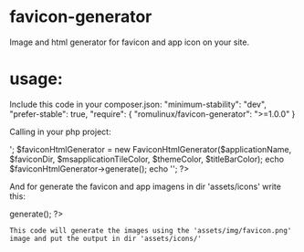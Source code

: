# favicon-generator
Image and html generator for favicon and app icon on your site.

# usage:
  Include this code in your composer.json:
    "minimum-stability": "dev",
    "prefer-stable": true,
    "require": {
      "romulinux/favicon-generator": ">=1.0.0"
    }

  Calling in your php project:
  <?php
    use Favicon\FaviconImageGenerator as FaviconImageGenerator;
    use Favicon\FaviconHtmlGenerator as FaviconHtmlGenerator;

    $applicationName = 'Teste';
    $faviconDir = 'assets/icons/';
    $msapplicationTileColor = '#FFF';
    $themeColor = '#FFF';
    $titleBarColor = '#FFF';
  
    echo '<head>';
      $faviconHtmlGenerator = new FaviconHtmlGenerator($applicationName, $faviconDir, $msapplicationTileColor, $themeColor, $titleBarColor);
      echo $faviconHtmlGenerator->generate();
    echo '</head>';
  ?>

  And for generate the favicon and app imagens in dir 'assets/icons' write this:
  <?php
    $faviconImageGenerator = new FaviconImageGenerator($faviconDir, 'assets/img/favicon.png', 'assets/img/favicon.png');
    $faviconImageGenerator->generate();
  ?>
    This code will generate the images using the 'assets/img/favicon.png' image and put the output in dir 'assets/icons/'
